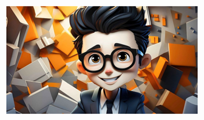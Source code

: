<div>
  <img src = "https://github.com/Amansinhaa110/Amansinhaa110/blob/main/Untitled%20design.jpg"
</div>
